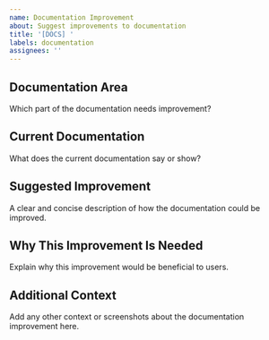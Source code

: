 ```yaml
---
name: Documentation Improvement
about: Suggest improvements to documentation
title: '[DOCS] '
labels: documentation
assignees: ''
---
```


## Documentation Area

Which part of the documentation needs improvement?

## Current Documentation

What does the current documentation say or show?

## Suggested Improvement

A clear and concise description of how the documentation could be improved.

## Why This Improvement Is Needed

Explain why this improvement would be beneficial to users.

## Additional Context

Add any other context or screenshots about the documentation improvement here.
